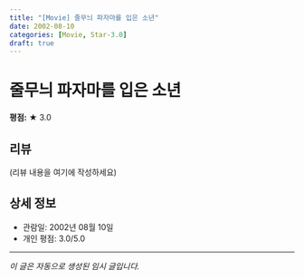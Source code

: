 ```yaml
---
title: "[Movie] 줄무늬 파자마를 입은 소년"
date: 2002-08-10
categories: [Movie, Star-3.0]
draft: true
---
```


# 줄무늬 파자마를 입은 소년

**평점:** ★ 3.0

## 리뷰

(리뷰 내용을 여기에 작성하세요)

## 상세 정보

- 관람일: 2002년 08월 10일
- 개인 평점: 3.0/5.0

---

*이 글은 자동으로 생성된 임시 글입니다.*
